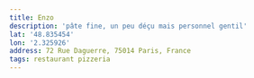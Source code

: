 ```yaml
---
title: Enzo
description: 'pâte fine, un peu déçu mais personnel gentil'
lat: '48.835454'
lon: '2.325926'
address: 72 Rue Daguerre, 75014 Paris, France
tags: restaurant pizzeria
---
```

